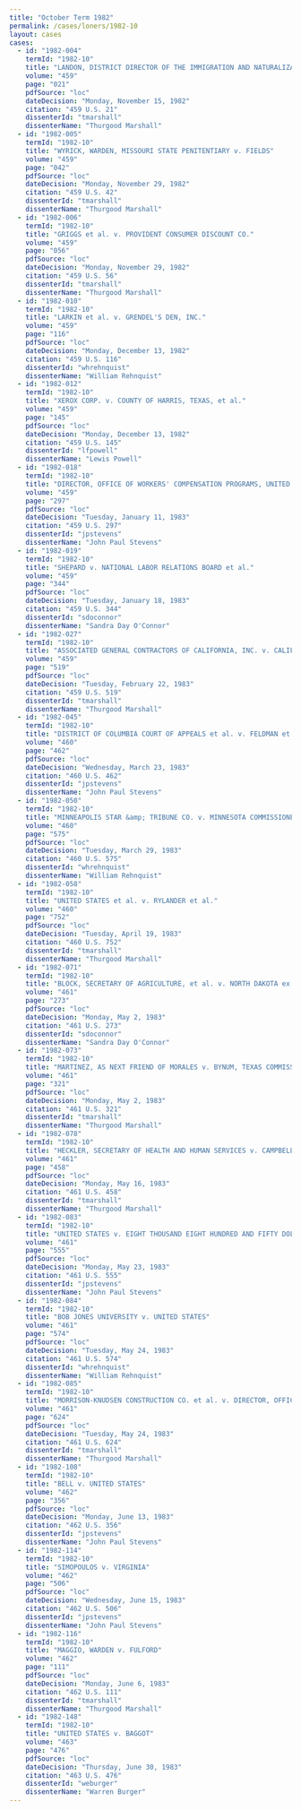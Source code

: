 ```yaml
---
title: "October Term 1982"
permalink: /cases/loners/1982-10
layout: cases
cases:
  - id: "1982-004"
    termId: "1982-10"
    title: "LANDON, DISTRICT DIRECTOR OF THE IMMIGRATION AND NATURALIZATION SERVICE v. PLASENCIA"
    volume: "459"
    page: "021"
    pdfSource: "loc"
    dateDecision: "Monday, November 15, 1982"
    citation: "459 U.S. 21"
    dissenterId: "tmarshall"
    dissenterName: "Thurgood Marshall"
  - id: "1982-005"
    termId: "1982-10"
    title: "WYRICK, WARDEN, MISSOURI STATE PENITENTIARY v. FIELDS"
    volume: "459"
    page: "042"
    pdfSource: "loc"
    dateDecision: "Monday, November 29, 1982"
    citation: "459 U.S. 42"
    dissenterId: "tmarshall"
    dissenterName: "Thurgood Marshall"
  - id: "1982-006"
    termId: "1982-10"
    title: "GRIGGS et al. v. PROVIDENT CONSUMER DISCOUNT CO."
    volume: "459"
    page: "056"
    pdfSource: "loc"
    dateDecision: "Monday, November 29, 1982"
    citation: "459 U.S. 56"
    dissenterId: "tmarshall"
    dissenterName: "Thurgood Marshall"
  - id: "1982-010"
    termId: "1982-10"
    title: "LARKIN et al. v. GRENDEL'S DEN, INC."
    volume: "459"
    page: "116"
    pdfSource: "loc"
    dateDecision: "Monday, December 13, 1982"
    citation: "459 U.S. 116"
    dissenterId: "whrehnquist"
    dissenterName: "William Rehnquist"
  - id: "1982-012"
    termId: "1982-10"
    title: "XEROX CORP. v. COUNTY OF HARRIS, TEXAS, et al."
    volume: "459"
    page: "145"
    pdfSource: "loc"
    dateDecision: "Monday, December 13, 1982"
    citation: "459 U.S. 145"
    dissenterId: "lfpowell"
    dissenterName: "Lewis Powell"
  - id: "1982-018"
    termId: "1982-10"
    title: "DIRECTOR, OFFICE OF WORKERS' COMPENSATION PROGRAMS, UNITED STATES DEPARTMENT OF LABOR v. PERINI NORTH RIVER ASSOCIATES et al."
    volume: "459"
    page: "297"
    pdfSource: "loc"
    dateDecision: "Tuesday, January 11, 1983"
    citation: "459 U.S. 297"
    dissenterId: "jpstevens"
    dissenterName: "John Paul Stevens"
  - id: "1982-019"
    termId: "1982-10"
    title: "SHEPARD v. NATIONAL LABOR RELATIONS BOARD et al."
    volume: "459"
    page: "344"
    pdfSource: "loc"
    dateDecision: "Tuesday, January 18, 1983"
    citation: "459 U.S. 344"
    dissenterId: "sdoconnor"
    dissenterName: "Sandra Day O'Connor"
  - id: "1982-027"
    termId: "1982-10"
    title: "ASSOCIATED GENERAL CONTRACTORS OF CALIFORNIA, INC. v. CALIFORNIA STATE COUNCIL OF CARPENTERS et al."
    volume: "459"
    page: "519"
    pdfSource: "loc"
    dateDecision: "Tuesday, February 22, 1983"
    citation: "459 U.S. 519"
    dissenterId: "tmarshall"
    dissenterName: "Thurgood Marshall"
  - id: "1982-045"
    termId: "1982-10"
    title: "DISTRICT OF COLUMBIA COURT OF APPEALS et al. v. FELDMAN et al."
    volume: "460"
    page: "462"
    pdfSource: "loc"
    dateDecision: "Wednesday, March 23, 1983"
    citation: "460 U.S. 462"
    dissenterId: "jpstevens"
    dissenterName: "John Paul Stevens"
  - id: "1982-050"
    termId: "1982-10"
    title: "MINNEAPOLIS STAR &amp; TRIBUNE CO. v. MINNESOTA COMMISSIONER OF REVENUE"
    volume: "460"
    page: "575"
    pdfSource: "loc"
    dateDecision: "Tuesday, March 29, 1983"
    citation: "460 U.S. 575"
    dissenterId: "whrehnquist"
    dissenterName: "William Rehnquist"
  - id: "1982-058"
    termId: "1982-10"
    title: "UNITED STATES et al. v. RYLANDER et al."
    volume: "460"
    page: "752"
    pdfSource: "loc"
    dateDecision: "Tuesday, April 19, 1983"
    citation: "460 U.S. 752"
    dissenterId: "tmarshall"
    dissenterName: "Thurgood Marshall"
  - id: "1982-071"
    termId: "1982-10"
    title: "BLOCK, SECRETARY OF AGRICULTURE, et al. v. NORTH DAKOTA ex rel. BOARD OF UNIVERSITY AND SCHOOL LANDS"
    volume: "461"
    page: "273"
    pdfSource: "loc"
    dateDecision: "Monday, May 2, 1983"
    citation: "461 U.S. 273"
    dissenterId: "sdoconnor"
    dissenterName: "Sandra Day O'Connor"
  - id: "1982-073"
    termId: "1982-10"
    title: "MARTINEZ, AS NEXT FRIEND OF MORALES v. BYNUM, TEXAS COMMISSIONER OF EDUCATION, et al."
    volume: "461"
    page: "321"
    pdfSource: "loc"
    dateDecision: "Monday, May 2, 1983"
    citation: "461 U.S. 321"
    dissenterId: "tmarshall"
    dissenterName: "Thurgood Marshall"
  - id: "1982-078"
    termId: "1982-10"
    title: "HECKLER, SECRETARY OF HEALTH AND HUMAN SERVICES v. CAMPBELL"
    volume: "461"
    page: "458"
    pdfSource: "loc"
    dateDecision: "Monday, May 16, 1983"
    citation: "461 U.S. 458"
    dissenterId: "tmarshall"
    dissenterName: "Thurgood Marshall"
  - id: "1982-083"
    termId: "1982-10"
    title: "UNITED STATES v. EIGHT THOUSAND EIGHT HUNDRED AND FIFTY DOLLARS ($ 8,850) IN UNITED STATES CURRENCY"
    volume: "461"
    page: "555"
    pdfSource: "loc"
    dateDecision: "Monday, May 23, 1983"
    citation: "461 U.S. 555"
    dissenterId: "jpstevens"
    dissenterName: "John Paul Stevens"
  - id: "1982-084"
    termId: "1982-10"
    title: "BOB JONES UNIVERSITY v. UNITED STATES"
    volume: "461"
    page: "574"
    pdfSource: "loc"
    dateDecision: "Tuesday, May 24, 1983"
    citation: "461 U.S. 574"
    dissenterId: "whrehnquist"
    dissenterName: "William Rehnquist"
  - id: "1982-085"
    termId: "1982-10"
    title: "MORRISON-KNUDSEN CONSTRUCTION CO. et al. v. DIRECTOR, OFFICE OF WORKERS' COMPENSATION PROGRAMS, UNITED STATES DEPARTMENT OF LABOR, et al."
    volume: "461"
    page: "624"
    pdfSource: "loc"
    dateDecision: "Tuesday, May 24, 1983"
    citation: "461 U.S. 624"
    dissenterId: "tmarshall"
    dissenterName: "Thurgood Marshall"
  - id: "1982-108"
    termId: "1982-10"
    title: "BELL v. UNITED STATES"
    volume: "462"
    page: "356"
    pdfSource: "loc"
    dateDecision: "Monday, June 13, 1983"
    citation: "462 U.S. 356"
    dissenterId: "jpstevens"
    dissenterName: "John Paul Stevens"
  - id: "1982-114"
    termId: "1982-10"
    title: "SIMOPOULOS v. VIRGINIA"
    volume: "462"
    page: "506"
    pdfSource: "loc"
    dateDecision: "Wednesday, June 15, 1983"
    citation: "462 U.S. 506"
    dissenterId: "jpstevens"
    dissenterName: "John Paul Stevens"
  - id: "1982-116"
    termId: "1982-10"
    title: "MAGGIO, WARDEN v. FULFORD"
    volume: "462"
    page: "111"
    pdfSource: "loc"
    dateDecision: "Monday, June 6, 1983"
    citation: "462 U.S. 111"
    dissenterId: "tmarshall"
    dissenterName: "Thurgood Marshall"
  - id: "1982-148"
    termId: "1982-10"
    title: "UNITED STATES v. BAGGOT"
    volume: "463"
    page: "476"
    pdfSource: "loc"
    dateDecision: "Thursday, June 30, 1983"
    citation: "463 U.S. 476"
    dissenterId: "weburger"
    dissenterName: "Warren Burger"
---
```


